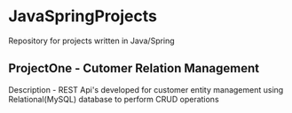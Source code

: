 # JavaSpringProjects
Repository for projects written in Java/Spring

## ProjectOne - Cutomer Relation Management

Description - REST Api's developed for customer entity management using Relational(MySQL) database to perform CRUD operations

